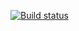 [![Build status](https://ci.appveyor.com/api/projects/status/jrh1t6mk2n0xijb0?svg=true)](https://ci.appveyor.com/project/GLM-Alyona/array-buffer-2)